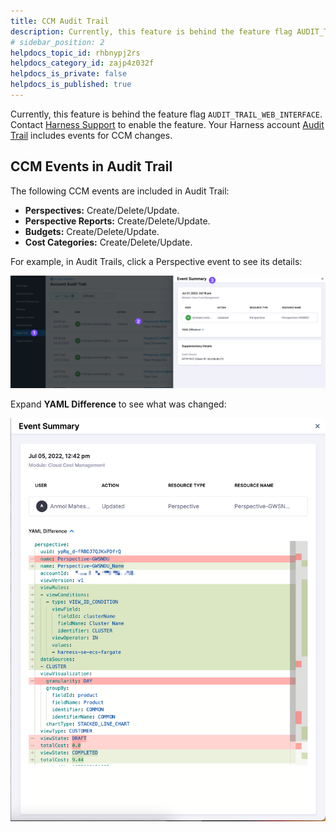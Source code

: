 ```yaml
---
title: CCM Audit Trail
description: Currently, this feature is behind the feature flag AUDIT_TRAIL_WEB_INTERFACE. Contact Harness Support to enable the feature. Your Harness account Audit Trail includes events for CCM changes. CCM Even…
# sidebar_position: 2
helpdocs_topic_id: rhbnypj2rs
helpdocs_category_id: zajp4z032f
helpdocs_is_private: false
helpdocs_is_published: true
---
```


Currently, this feature is behind the feature flag `AUDIT_TRAIL_WEB_INTERFACE`. Contact [Harness Support](mailto:support@harness.io) to enable the feature. Your Harness account [Audit Trail](../platform/15_Audit-Trail/audit-trail.md) includes events for CCM changes.

## CCM Events in Audit Trail

The following CCM events are included in Audit Trail:

* **Perspectives:** Create/Delete/Update.
* **Perspective Reports:** Create/Delete/Update.
* **Budgets:** Create/Delete/Update.
* **Cost Categories:** Create/Delete/Update.

For example, in Audit Trails, click a Perspective event to see its details:

![](./static/ccm-auditing-00.png)

Expand **YAML Difference** to see what was changed: 

![](./static/ccm-auditing-01.png)
